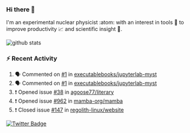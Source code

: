 ### Hi there 👋 

I'm an experimental nuclear physicist :atom: with an interest in tools :wrench: to improve productivity :chart_with_upwards_trend: and scientific insight :telescope:.

![github stats](https://github-readme-stats.vercel.app/api?username=agoose77&show_icons=true&hide_rank=true&hide_title=true&bg_color=30,e76445,904e95&text_color=efe3ec&icon_color=efe3ec)
<!--
**agoose77/agoose77** is a ✨ _special_ ✨ repository because its `README.md` (this file) appears on your GitHub profile.

Here are some ideas to get you started:

- 🔭 I’m currently working on ...
- 🌱 I’m currently learning ...
- 👯 I’m looking to collaborate on ...
- 🤔 I’m looking for help with ...
- 💬 Ask me about ...
- 📫 How to reach me: ...
- 😄 Pronouns: ...
- ⚡ Fun fact: ...
-->

### :zap: Recent Activity
<!--START_SECTION:activity-->
1. 🗣 Commented on [#1](https://github.com/executablebooks/jupyterlab-myst/issues/1) in [executablebooks/jupyterlab-myst](https://github.com/executablebooks/jupyterlab-myst)
2. 🗣 Commented on [#1](https://github.com/executablebooks/jupyterlab-myst/issues/1) in [executablebooks/jupyterlab-myst](https://github.com/executablebooks/jupyterlab-myst)
3. ❗️ Opened issue [#38](https://github.com/agoose77/literary/issues/38) in [agoose77/literary](https://github.com/agoose77/literary)
4. ❗️ Opened issue [#962](https://github.com/mamba-org/mamba/issues/962) in [mamba-org/mamba](https://github.com/mamba-org/mamba)
5. ❗️ Closed issue [#147](https://github.com/regolith-linux/website/issues/147) in [regolith-linux/website](https://github.com/regolith-linux/website)
<!--END_SECTION:activity-->


[![Twitter Badge](https://img.shields.io/twitter/follow/agoose77?style=flat-square&logo=Twitter&logoColor=white&color=cornflowerblue)](https://twitter.com/agoose77)

